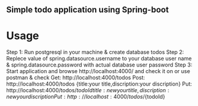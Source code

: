 ## Simple todo application using Spring-boot

# Usage

Step 1: Run postgresql in your machine & create database todos
Step 2: Replece value of spring.datasource.username to your database user name & spring.datasource.password with actual database user password
Step 3: Start application and browse http://localhost:4000/ and check it on
or use postman & check
Get: http://localhost:4000/todos
Post: http://localhost:4000/todos {title:your title,discription:your discription}
Put: http://localhost:4000/todos/${todoId} {title:new your title,discription:new your discription}
        Put: http://localhost:4000/todos/${todoId}
